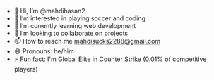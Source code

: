 - 👋 Hi, I’m @mahdihasan2
- 👀 I’m interested in playing soccer and coding
- 🌱 I’m currently learning web development 
- 💞️ I’m looking to collaborate on projects
- 📫 How to reach me mahdisucks2288@gmail.com
- 😄 Pronouns: he/him
- ⚡ Fun fact: I'm Global Elite in Counter Strike (0.01% of competitive players)

<!---
mahdihasan2/mahdihasan2 is a ✨ special ✨ repository because its `README.md` (this file) appears on your GitHub profile.
You can click the Preview link to take a look at your changes.
--->
